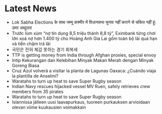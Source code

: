 # Latest News
-  Lok Sabha Elections के साथ जम्मू कश्मीर में विधानसभा चुनाव नहीं कराने से चकित नहीं हूं: उमर अब्दुल्ला
-  Trước lùm xùm “nợ tín dụng 8,5 triệu thành 8,8 tỷ”, Eximbank từng chơi lớn xoá nợ hơn 1.400 tỷ cho Hoàng Anh Gia Lai gồm toàn bộ lãi quá hạn và tiền chậm trả lãi
-  국민은 전혀 체감 못하는 경기 회복세
-  TTP is getting money from India through Afghan proxies, special envoy
-  Intip Kekurangan dan Kelebihan Minyak Makan Merah dengan Minyak Goreng Biasa
-  Cruz Azul volverá a visitar la planta de Lagunas Oaxaca: ¿Cuándo viaja la plantilla de Anselmi?
-  Waratahs to turn up heat to save Super Rugby season
-  Indian Navy rescues hijacked vessel MV Ruen, safely retrieves crew members from 35 pirates
-  Waratahs to turn up heat to save Super Rugby season
-  Islannissa jälleen uusi laavapurkaus, tuoreen purkauksen arvioidaan olevan viime kuukausien voimakkain
